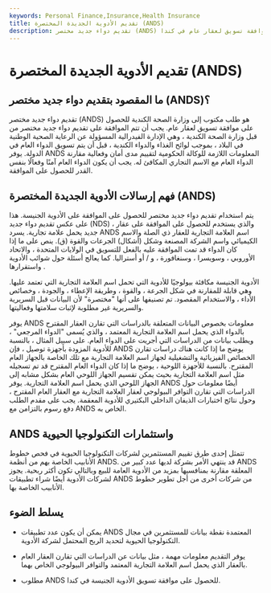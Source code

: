 ```yaml
---
keywords: Personal Finance,Insurance,Health Insurance
title: تقديم الأدوية الجديدة المختصرة (ANDS)
description: تقديم دواء جديد مختصر (ANDS) هو طلب مكتوب للحصول على موافقة تسويق لعقار عام في كندا.
---
```


# تقديم الأدوية الجديدة المختصرة (ANDS)
## ما المقصود بتقديم دواء جديد مختصر (ANDS)؟

تقديم دواء جديد مختصر (ANDS) هو طلب مكتوب إلى وزارة الصحة الكندية للحصول على موافقة تسويق لعقار عام. يجب أن تتم الموافقة على تقديم دواء جديد مختصر من قبل وزارة الصحة الكندية ، وهي الإدارة الفيدرالية المسؤولة عن الرعاية الصحية الوطنية في البلاد ، بموجب لوائح الغذاء والدواء الكندية ، قبل أن يتم تسويق الدواء العام في الدولة. يوفر ANDS المعلومات اللازمة للوكالة الحكومية لتقييم مدى أمان وفعالية مقارنة الدواء العام مع الاسم التجاري المكافئ له. يجب أن يكون الدواء العام آمنًا وفعالًا بنفس القدر للحصول على الموافقة.

## فهم إرسالات الأدوية الجديدة المختصرة (ANDS)

يتم استخدام تقديم دواء جديد مختصر للحصول على الموافقة على الأدوية الجنيسة. هذا على عكس تقديم دواء جديد (NDS) ، والذي يستخدم للحصول على الموافقة على عقار جديد يحمل علامة تجارية. يسرد ANDS اسم العلامة التجارية للعقار ذي الصلة والاسم الكيميائي واسم الشركة المصنعة وشكل (أشكال) الجرعات والقوة (ق). ينص على ما إذا كان الدواء قد تمت الموافقة عليه بالفعل للتسويق في الولايات المتحدة ، والاتحاد الأوروبي ، وسويسرا ، وسنغافورة ، و / أو أستراليا. كما يعالج أسئلة حول شوائب الأدوية واستقرارها .

الأدوية الجنيسة مكافئة بيولوجيًا للأدوية التي تحمل اسم العلامة التجارية التي تعتمد عليها. وهي قابلة للمقارنة في شكل الجرعة ، والقوة ، وطريقة الإعطاء ، والجودة ، وخصائص الأداء ، والاستخدام المقصود. تم تصنيفها على أنها "مختصرة" لأن البيانات قبل السريرية والسريرية غير مطلوبة لإثبات سلامتها وفعاليتها.

يوفر ANDS معلومات بخصوص البيانات المتعلقة بالدراسات التي تقارن العقار المقترح بالدواء الذي يحمل اسم العلامة التجارية المعتمد ، والذي يُسمى "الدواء المرجعي" ، ويطلب بيانات من الدراسات التي أجريت على الدواء العام. على سبيل المثال ، بالنسبة للأدوية المزودة بأجهزة توصيل ، فإن ANDS يوضح ما إذا كانت هناك دراسات تقارن الخصائص الفيزيائية والتشغيلية لجهاز اسم العلامة التجارية مع تلك الخاصة بالجهاز العام المقترح. بالنسبة للأجهزة اللوحية ، يوضح ما إذا كان الدواء العام المقترح قد تم تسجيله مثل اسم العلامة التجارية بحيث يمكن تقسيم الجهاز اللوحي العام بشكل مشابه إلى الجهاز اللوحي الذي يحمل اسم العلامة التجارية. يوفر ANDS أيضًا معلومات حول الدراسات التي تقارن التوافر البيولوجي لعقار العلامة التجارية مع العقار العام المقترح ، وحول نتائج اختبارات الذيفان الداخلي البكتيري للأدوية المعقمة. يجب على مقدم الطلب دفع رسوم بالتزامن مع ANDS الخاص به.

## ANDS واستثمارات التكنولوجيا الحيوية

تتمثل إحدى طرق تقييم المستثمرين لشركات التكنولوجيا الحيوية في فحص خطوط الأنابيب الخاصة بهم من أنظمة ANDS. قد ينتهي الأمر بشركة لديها عدد كبير من ANDS المعلقة مقارنة بمنافسيها بمزيد من الأدوية العامة للبيع وبالتالي تكون أكثر ربحية. يجوز لشركات الأدوية أيضًا شراء تطبيقات ANDS من شركات أخرى من أجل تطوير خطوط الأنابيب الخاصة بها.

## يسلط الضوء

- يمكن أن يكون عدد تطبيقات ANDS المعتمدة نقطة بيانات للمستثمرين في مجال التكنولوجيا الحيوية لتحديد الربح المحتمل لشركة الأدوية.

- يوفر التقديم معلومات مهمة ، مثل بيانات عن الدراسات التي تقارن العقار العام بالعقار الذي يحمل اسم العلامة التجارية المعتمد والتوافر البيولوجي الخاص بهما.

- مطلوب ANDS للحصول على موافقة تسويق الأدوية الجنيسة في كندا.

